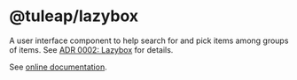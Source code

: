 # @tuleap/lazybox

A user interface component to help search for and pick items among groups of items. See [ADR 0002: Lazybox](./docs/decisions/0002-lazybox.md) for details.

See [online documentation](https://design-system.tuleap.net/?path=/docs/tlp-forms-lazybox--docs).
